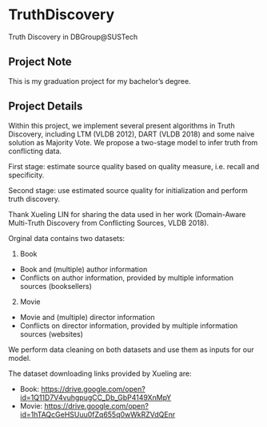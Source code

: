# TruthDiscovery
Truth Discovery in DBGroup@SUSTech

## Project Note
This is my graduation project for my bachelor’s degree.

## Project Details
Within this project, we implement several present algorithms in Truth Discovery, including LTM (VLDB 2012), DART (VLDB 2018) and some naive solution as Majority Vote.
We propose a two-stage model to infer truth from conflicting data.

First stage: estimate source quality based on quality measure, i.e. recall and specificity.

Second stage: use estimated source quality for initialization and perform truth discovery.

Thank Xueling LIN for sharing the data used in her work (Domain-Aware Multi-Truth Discovery from Conflicting Sources, VLDB 2018).

Orginal data contains two datasets:
1. Book
  - Book and (multiple) author information
  - Conflicts on author information, provided by multiple information sources (booksellers)
2. Movie
  - Movie and (multiple) director information
  - Conflicts on director information, provided by multiple information sources (websites)

We perform data cleaning on both datasets and use them as inputs for our model.

The dataset downloading links provided by Xueling are:
- Book: https://drive.google.com/open?id=1Q11D7V4vuhgpugCC_Db_GbP4149XnMpY
- Movie: https://drive.google.com/open?id=1hTAQcGeHSUuu0fZq655q0wWkRZVdQEnr
